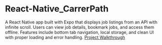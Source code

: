 # React-Native_CarrerPath
A React Native app built with Expo that displays job listings from an API with infinite scroll. Users can view job details, bookmark jobs, and access them offline. Features include bottom tab navigation, local storage, and clean UI with proper loading and error handling.
[Project Walkthrough]([https://drive.google.com/drive/folders/1eYkBtK_7YD1kj7Lej1CmGLESIP85jW1n?usp=sharing])
